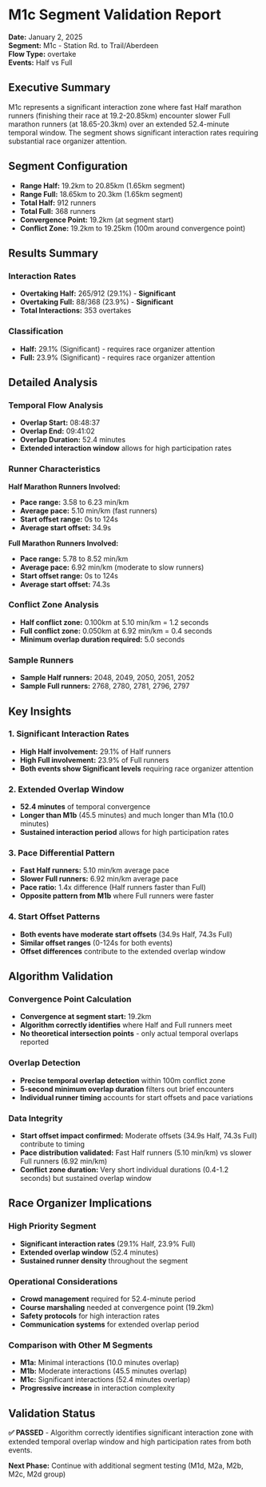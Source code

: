 # M1c Segment Validation Report

**Date:** January 2, 2025  
**Segment:** M1c - Station Rd. to Trail/Aberdeen  
**Flow Type:** overtake  
**Events:** Half vs Full  

## Executive Summary

M1c represents a significant interaction zone where fast Half marathon runners (finishing their race at 19.2-20.85km) encounter slower Full marathon runners (at 18.65-20.3km) over an extended 52.4-minute temporal window. The segment shows significant interaction rates requiring substantial race organizer attention.

## Segment Configuration

- **Range Half:** 19.2km to 20.85km (1.65km segment)
- **Range Full:** 18.65km to 20.3km (1.65km segment)
- **Total Half:** 912 runners
- **Total Full:** 368 runners
- **Convergence Point:** 19.2km (at segment start)
- **Conflict Zone:** 19.2km to 19.25km (100m around convergence point)

## Results Summary

### Interaction Rates
- **Overtaking Half:** 265/912 (29.1%) - **Significant**
- **Overtaking Full:** 88/368 (23.9%) - **Significant**
- **Total Interactions:** 353 overtakes

### Classification
- **Half:** 29.1% (Significant) - requires race organizer attention
- **Full:** 23.9% (Significant) - requires race organizer attention

## Detailed Analysis

### Temporal Flow Analysis
- **Overlap Start:** 08:48:37
- **Overlap End:** 09:41:02
- **Overlap Duration:** 52.4 minutes
- **Extended interaction window** allows for high participation rates

### Runner Characteristics
**Half Marathon Runners Involved:**
- **Pace range:** 3.58 to 6.23 min/km
- **Average pace:** 5.10 min/km (fast runners)
- **Start offset range:** 0s to 124s
- **Average start offset:** 34.9s

**Full Marathon Runners Involved:**
- **Pace range:** 5.78 to 8.52 min/km
- **Average pace:** 6.92 min/km (moderate to slow runners)
- **Start offset range:** 0s to 124s
- **Average start offset:** 74.3s

### Conflict Zone Analysis
- **Half conflict zone:** 0.100km at 5.10 min/km = 1.2 seconds
- **Full conflict zone:** 0.050km at 6.92 min/km = 0.4 seconds
- **Minimum overlap duration required:** 5.0 seconds

### Sample Runners
- **Sample Half runners:** 2048, 2049, 2050, 2051, 2052
- **Sample Full runners:** 2768, 2780, 2781, 2796, 2797

## Key Insights

### 1. Significant Interaction Rates
- **High Half involvement:** 29.1% of Half runners
- **High Full involvement:** 23.9% of Full runners
- **Both events show Significant levels** requiring race organizer attention

### 2. Extended Overlap Window
- **52.4 minutes** of temporal convergence
- **Longer than M1b** (45.5 minutes) and much longer than M1a (10.0 minutes)
- **Sustained interaction period** allows for high participation rates

### 3. Pace Differential Pattern
- **Fast Half runners:** 5.10 min/km average pace
- **Slower Full runners:** 6.92 min/km average pace
- **Pace ratio:** 1.4x difference (Half runners faster than Full)
- **Opposite pattern from M1b** where Full runners were faster

### 4. Start Offset Patterns
- **Both events have moderate start offsets** (34.9s Half, 74.3s Full)
- **Similar offset ranges** (0-124s for both events)
- **Offset differences** contribute to the extended overlap window

## Algorithm Validation

### Convergence Point Calculation
- **Convergence at segment start:** 19.2km
- **Algorithm correctly identifies** where Half and Full runners meet
- **No theoretical intersection points** - only actual temporal overlaps reported

### Overlap Detection
- **Precise temporal overlap detection** within 100m conflict zone
- **5-second minimum overlap duration** filters out brief encounters
- **Individual runner timing** accounts for start offsets and pace variations

### Data Integrity
- **Start offset impact confirmed:** Moderate offsets (34.9s Half, 74.3s Full) contribute to timing
- **Pace distribution validated:** Fast Half runners (5.10 min/km) vs slower Full runners (6.92 min/km)
- **Conflict zone duration:** Very short individual durations (0.4-1.2 seconds) but sustained overlap window

## Race Organizer Implications

### High Priority Segment
- **Significant interaction rates** (29.1% Half, 23.9% Full)
- **Extended overlap window** (52.4 minutes)
- **Sustained runner density** throughout the segment

### Operational Considerations
- **Crowd management** required for 52.4-minute period
- **Course marshaling** needed at convergence point (19.2km)
- **Safety protocols** for high interaction rates
- **Communication systems** for extended overlap period

### Comparison with Other M Segments
- **M1a:** Minimal interactions (10.0 minutes overlap)
- **M1b:** Moderate interactions (45.5 minutes overlap)
- **M1c:** Significant interactions (52.4 minutes overlap)
- **Progressive increase** in interaction complexity

## Validation Status

**✅ PASSED** - Algorithm correctly identifies significant interaction zone with extended temporal overlap window and high participation rates from both events.

**Next Phase:** Continue with additional segment testing (M1d, M2a, M2b, M2c, M2d group)

